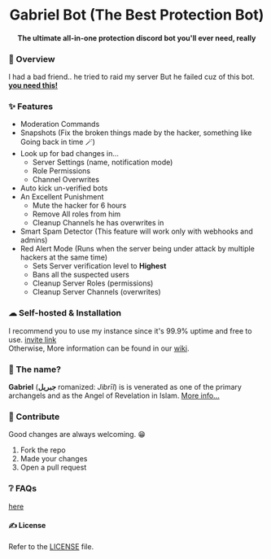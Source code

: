 <h1 align="center">Gabriel Bot (The Best Protection Bot)</h1>
<h4 align="center">The ultimate all-in-one protection discord bot you'll ever need, really</h4>

### 📖 Overview
I had a bad friend.. he tried to raid my server
But he failed cuz of this bot. [**you need this!**](https://discord.com/api/oauth2/authorize?client_id=978012328958255164&permissions=8&scope=bot%20applications.commands)


### ✨ Features
- Moderation Commands
- Snapshots (Fix the broken things made by the hacker, something like Going back in time 🪄)
- Look up for bad changes in...
  - Server Settings (name, notification mode)
  - Role Permissions
  - Channel Overwrites
- Auto kick un-verified bots
- An Excellent Punishment
  - Mute the hacker for 6 hours
  - Remove All roles from him
  - Cleanup Channels he has overwrites in
- Smart Spam Detector (This feature will work only with webhooks and admins)
- Red Alert Mode (Runs when the server being under attack by multiple hackers at the same time)
  - Sets Server verification level to **Highest**
  - Bans all the suspected users
  - Cleanup Server Roles (permissions)
  - Cleanup Server Channels (overwrites)


### ☁ Self-hosted & Installation 
I recommend you to use my instance since it's 99.9% uptime and free to use. [invite link](https://discord.com/api/oauth2/authorize?client_id=978012328958255164&permissions=8&scope=bot%20applications.commands) </br>
Otherwise, More information can be found in our [wiki](https://github.com/abdulrahman1s/Gabriel-bot/wiki/Self-hosted).

### 🤔 The name?
**Gabriel** (**جبريل** romanized: *Jibrīl*) is is venerated as one of the primary archangels and as the Angel of Revelation in Islam. [More info...](https://en.wikipedia.org/wiki/Gabriel)

### 🙌 Contribute
Good changes are always welcoming. 😁
1. Fork the repo
2. Made your changes
3. Open a pull request

### ❔ FAQs
[here](https://github.com/abdulrahman1s/Gabriel-bot/wiki/FAQs)

#### ✍ License
Refer to the [LICENSE](LICENSE) file.
